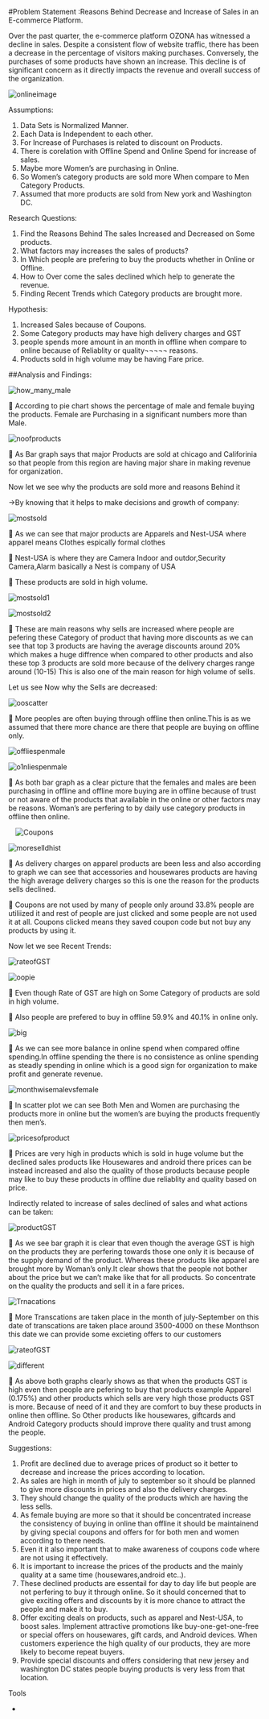 #Problem Statement :Reasons Behind Decrease and Increase of Sales in an E-commerce Platform.

Over the past quarter, the e-commerce platform OZONA has witnessed a decline in sales. Despite a consistent flow of website traffic, there has been a decrease in the percentage of visitors making purchases. Conversely, the purchases of some products have shown an increase. This decline is of significant concern as it directly impacts the revenue and overall success of the organization.






![onlineimage](https://github.com/keerthan10G/Online_shopping/assets/142901831/b5388c32-b18d-4b54-84e4-22024d76301c)









Assumptions:
1.	Data Sets is Normalized Manner.
2.	Each Data is Independent to each other.
3.	For Increase of Purchases is related to discount on Products.
4.	There is corelation with Offline Spend and Online Spend for increase of sales.
5.	Maybe more Women’s are purchasing in Online.
6.	So Women’s category products are sold more When compare to Men Category Products.
7.	Assumed that more products are sold from New york and Washington DC.

Research Questions:
1.	Find the Reasons Behind The sales Increased and Decreased on Some products.
2.	What factors may increases the sales of products?
3.	In Which people are prefering to buy the products whether in Online or Offline.
4.	How to Over come the sales declined which help to generate the revenue.
5.	Finding Recent Trends which Category products are brought more.

Hypothesis:

1.	Increased Sales because of Coupons.
2.	Some Category products may have high delivery charges and GST
3.	people spends more amount in an month in offline when compare to online because of Reliablity or quality¬¬¬¬¬ reasons.
4.	Products sold in high volume may be having Fare price.

##Analysis and Findings:



![how_many_male](https://github.com/keerthan10G/Online_shopping/assets/142901831/1ecb0a97-b577-4094-b2d1-f16c1fcd8e9e)



	According to pie chart shows the percentage of male and female buying the products. Female are Purchasing in a significant numbers more than Male.

  



![noofproducts](https://github.com/keerthan10G/Online_shopping/assets/142901831/a02cb84f-4a1e-4e73-b775-6069806c087a)


	As Bar graph says that major Products are sold at chicago and Califorinia so that people from this region are having major share in making revenue for organization.


Now let we see why the products are sold more and reasons Behind it
 
->By knowing that it helps to make decisions and growth of company:

![mostsold](https://github.com/keerthan10G/Online_shopping/assets/142901831/6c6bb0a8-fb1e-4a03-a7b5-8c66d8becce1)




	As we can see that major products are Apparels and Nest-USA where apparel means Clothes espically formal clothes

	Nest-USA is where they are Camera Indoor and outdor,Security Camera,Alarm basically a Nest is company of USA

	These products are sold in high volume.




![mostsold1](https://github.com/keerthan10G/Online_shopping/assets/142901831/02ceab15-d592-4667-b7b4-ea2a7570f293)



![mostsold2](https://github.com/keerthan10G/Online_shopping/assets/142901831/5f33496f-267b-40e6-aeb5-63d376405067)







	These are main reasons why sells are increased where people are pefering these Category of product that having more discounts as we can see that top 3 products are having the average discounts around 20% which makes a huge diffrence when compared to other products and also these top 3 products are sold more because of the delivery charges range around (10-15) This is also one of the main reason for high volume of sells.

Let us see Now why the Sells are decreased:






![ooscatter](https://github.com/keerthan10G/Online_shopping/assets/142901831/f3b61092-6a26-47bd-93f7-6659b936bc08)








	More peoples are often buying through offline then online.This is as we assumed that there more chance are there that people are buying on offline only.




![offliespenmale](https://github.com/keerthan10G/Online_shopping/assets/142901831/9b91c77b-c3e9-4fb5-8fd2-952f00b5ffe9)


![o1nliespenmale](https://github.com/keerthan10G/Online_shopping/assets/142901831/a1d1a10d-ab75-4608-bdca-22f13ce67652)




	As both bar graph as a clear picture that the females and males are been purchasing in offline and offline more buying  are in offline because of trust or not aware of the products that available in the online or other factors may be reasons. Woman’s are perfering to by daily use category products in offline then online.

 ![Coupons](https://github.com/keerthan10G/Online_shopping/assets/142901831/a78fad6c-fa1e-485f-aaa8-b8b79e25b693)


![moreselldhist](https://github.com/keerthan10G/Online_shopping/assets/142901831/5554884a-7fb2-4879-a6b6-42fc80fbe7af)




	As delivery charges on apparel products are been less and also according to graph we can see that accessories and housewares products are having the high average delivery charges so this is one the reason for the products sells declined.

	Coupons are not used  by many of people only around 33.8% people are utiliized it and rest of people are just clicked and some people are not used it at all. Coupons clicked means they saved coupon code but not buy any products by using it. 

Now let we see Recent Trends:

![rateofGST](https://github.com/keerthan10G/Online_shopping/assets/142901831/ef723e98-cec6-40ae-8631-34f23a0ef5ba)


![oopie](https://github.com/keerthan10G/Online_shopping/assets/142901831/03a35937-7ee0-4812-b015-eb447643bf4d)




	Even though Rate of GST are high on Some Category of products are sold in high volume.

	Also people are prefered to buy in offline 59.9% and 40.1% in online only.



![big](https://github.com/keerthan10G/Online_shopping/assets/142901831/1200603c-749b-4c77-9ffc-c1d62c4fd0e6)







	As we can see more balance in online spend when compared offine spending.In offline spending the there is no consistence as online spending as steadly spending in online which is a good sign for organization to make profit and generate revenue. 



![monthwisemalevsfemale](https://github.com/keerthan10G/Online_shopping/assets/142901831/5df5464b-04c3-426c-9a7d-5400893729b2)






	In scatter plot we can see Both Men and Women are purchasing the products more in online but the women’s are buying the products frequently then men’s.



![pricesofproduct](https://github.com/keerthan10G/Online_shopping/assets/142901831/9669f053-8bbc-4b10-add0-650520acdff0)






	Prices  are very high in products which is sold in huge volume but the declined sales products like Housewares and android there prices can be instead increased and also the quality of those products because people may like to buy these products in offline due reliablity and quality based on price.      

Indirectly related to increase of sales declined of sales and what actions can be taken:





![productGST](https://github.com/keerthan10G/Online_shopping/assets/142901831/3b911bfc-a90b-4845-93a6-d5f812d6e611)








	As we see bar graph it is clear that even though the average GST is high on the products they are perfering towards those one only  it is because of the supply demand of the product. Whereas these products like apparel are brought more by Woman’s only.It clear shows that the people not bother about the price but we can’t make like that for all products. So concentrate on the quality the products and sell it in a fare prices.



![Trnacations](https://github.com/keerthan10G/Online_shopping/assets/142901831/4ca0128f-c11d-4c0e-8185-b98065859470)










	More Transcations are taken place in the month of july-September on this date of transcations are taken place around 3500-4000 on these Monthson this date we can provide some excieting offers to our customers




![rateofGST](https://github.com/keerthan10G/Online_shopping/assets/142901831/288364e3-f909-4115-826d-81ece127fd1a)

![different](https://github.com/keerthan10G/Online_shopping/assets/142901831/94a29855-e462-46b8-a70b-81399c7ef469)




	As above both graphs clearly shows as that when the products GST is high even then people are pefering to buy that products example Apparel (0.175%) and other products which sells are very high those products GST is more. Because of need of it and they are comfort to buy these products in online then offline. So Other products like housewares, giftcards and Android Category products should improve there quality and trust among the people.


Suggestions:

1.	Profit are declined due to average prices of product so it better to decrease  and increase the prices according to location.
2.	As sales are high in month of july to september so it should be planned to give more discounts in prices and also the delivery charges.
3.	They should change the quality of the products which are having the less sells.
4.	As female buying are more so that it should be concentrated increase the consistency of buying in online than offline it should be maintainend by giving special coupons and offers for for both men and women according to there needs.
5.	Even it it also important that to make awareness of coupons code where are not using it effectively.
6.	It is important to increase the prices of the products and the mainly quality at a same time (housewares,android etc..).
7.	These declined products are essentail for day to day life but people are not perfering to buy it through online. So it should concerned that to give exciting offers and discounts by it is more chance to attract the people and make it to buy.
8.	Offer exciting deals on products, such as apparel and Nest-USA, to boost sales. Implement attractive promotions like buy-one-get-one-free or special offers on housewares, gift cards, and Android devices. When customers experience the high quality of our products, they are more likely to become repeat buyers.
9.	Provide special discounts and offers considering that new jersey and washington DC states people buying products is very less from that location.

Tools

*


